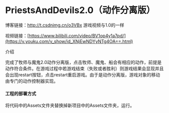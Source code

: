 ﻿# PriestsAndDevils2.0（动作分离版）

博客链接：http://t.csdnimg.cn/o3VBx
游戏视频与1.0的一样

视频链接：[https://www.bilibili.com/video/BV1op4y1a7pd/](https://v.youku.com/v_show/id_XNjEwNDYyNTg4OA==.html)

介绍

完成了牧师与魔鬼2.0动作分离版，点击牧师、魔鬼、船会有相应的动作，前提是动作符合条件。在游戏过程中若游戏结束（失败或者胜利）则游戏结果会显现并且会出现restart按钮，点击restart重启游戏。由于是动作分离版，游戏对象的移动由专门的动作控制器实现。



#### 工程的部署方式

将代码中的Assets文件夹替换掉新项目中的Assets文件夹，运行。

